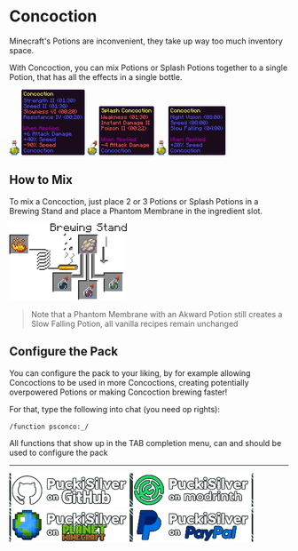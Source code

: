 # Concoction

Minecraft's Potions are inconvenient, they take up way too much inventory space.

With Concoction, you can mix Potions or Splash Potions together to a single Potion, that has all the effects in a single bottle.

![Concoction Item](images/concoction_item.png)
![Fighting Concoction](images/fighting_concoction.png)
![Splash Concoction Item](images/splash_concoction_item.png)
![Bomb Concoction](images/bomb_concoction.png)
![Concoction Item](images/concoction_item.png)
![Traversal Concoction](images/traversal_concoction.png)

## How to Mix
To mix a Concoction, just place 2 or 3 Potions or Splash Potions in a Brewing Stand and place a Phantom Membrane in the ingredient slot.

![Brewing](images/brewing.png)

> Note that a Phantom Membrane with an Akward Potion still creates a Slow Falling Potion, all vanilla recipes remain unchanged

## Configure the Pack

You can configure the pack to your liking, by for example allowing Concoctions to be used in more Concoctions, creating potentially overpowered Potions or making Concoction brewing faster!

For that, type the following into chat (you need op rights):
```mcfunction
/function psconco:_/
```
All functions that show up in the TAB completion menu, can and should be used to configure the pack

---
[![PuckiSilver on GitHub](https://raw.githubusercontent.com/PuckiSilver/static-files/main/link_logos/GitHub.png)](https://github.com/PuckiSilver)[![PuckiSilver on modrinth](https://raw.githubusercontent.com/PuckiSilver/static-files/main/link_logos/modrinth.png)](https://modrinth.com/user/PuckiSilver)[![PuckiSilver on PlanetMinecraft](https://raw.githubusercontent.com/PuckiSilver/static-files/main/link_logos/PlanetMinecraft.png)](https://planetminecraft.com/m/PuckiSilver)[![PuckiSilver on PayPal](https://raw.githubusercontent.com/PuckiSilver/static-files/main/link_logos/PayPal.png)](https://paypal.me/puckisilver)
